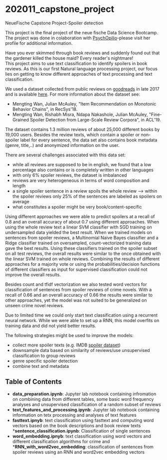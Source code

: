 # 202011_capstone_project
NeueFische Capstone Project-Spoiler detection

This project is the final project of the neue fische Data Science Bootcamp. The project was done in colaboration with [PsychOpilio](https://github.com/PsychOpilio/NF_Capstone_Spoiler_Detection)-please visit her profile for additional information.  
  
Have you ever skimmed through book reviews and suddenly found out that the gardener killed the house maid? Every reader's nightmare!  
This project aims to use text classification to identify spoilers in book reviews. As this is our first Natural language processing project, our focus lies on getting to know different approaches of text processing and text classification.  

We used a dataset collected from public reviews on [goodreads](https://www.goodreads.com/) in late 2017 and is available [here](https://sites.google.com/eng.ucsd.edu/ucsdbookgraph/home). For more information about the dataset see:  
  * Mengting Wan, Julian McAuley, "Item Recommendation on Monotonic Behavior Chains", in RecSys'18.
  * Mengting Wan, Rishabh Misra, Ndapa Nakashole, Julian McAuley, "Fine-Grained Spoiler Detection from Large-Scale Review Corpora", in ACL'19.

The dataset contains 1.3 million reviews of about 25,000 different books by 19,000 users. Besides the review texts, which contain a spoiler or non-spoiler label for every sentence, the data set also contains book metadata (genre, title,..) and anonymized information on the user.  

There are several challenges associated with this data set:  
* while all reviews are supposed to be in english, we found that a low percentage also contains or is completely written in other languages
* with only 6% spoiler reviews, the dataset is imbalanced
* reviews are very heterogeneous in terms of word composition and length
* a single spoiler sentence in a review spoils the whole review --> within the spoiler reviews only 25% of the sentences are labeled as spoilers on average
* what constitutes a spoiler might be very book/content-specific

Using different approaches we were able to predict spoilers at a recall of 0.8 and an overall accuracy of about 0.7 using different approaches. When using the whole review text a linear SVM classifier with SGD training on undersampled data yielded the best result. When we trained models on sentences from spoiler reviews, a Multinomial Naive Bayes classifier and a Ridge classifier trained on oversampled, count-vectorized training data gave the best results. Using these classifiers trained on the spoiler subset on all test reviews, the overall results were similar to the once obtained with the linear SVM trained on whole reviews. Combining the results of different approaches for a majority vote or using the probabilities/decision functions of different classifiers as input for supervised classification could not improve the overall results.   

Besides count and tfidf vectorization we also tested word vectors for classification of sentences from spoiler reviews of crime novels. With a recall of 0.66 and an overall accuracy of 0.66 the results were similar to other approaches, yet the model was not suited to be generalized on unseen crime novel reviews. 

Due to limited time we could only start text classification using a recurrent neural network. While we were able to set up a RNN, this model overfits on training data and did not yield better results. 

The following strategies might be used to improve the models:
* collect more spoiler texts (e.g. IMDB [spoiler dataset](https://www.kaggle.com/rmisra/imdb-spoiler-dataset))
* downsample data based on similarity of reviews/use unsupervised classification to group reviews
* genre specific spoiler detection
* combine text and metadata

## Table of Contents
* __data_preparation.ipynb__: Jupyter lab notebook containing infromation on combining data from different tables, some basic word frequency analyses and unsupervised classification of a random subset of reviews
* __text_features_and_processing.ipynb__: Jupyter lab notebook containing information on tetx processing and analyses of text features
* __fasttext.ipnyb__: text classification using fasttext and computing word vectors based on the book descriptions and book review texts
*__sentence_classification.ipynb__: Classification of single sentences 
* __word_embedding.ipnyb__: text classification using word vectors and different classification algorithms for crime and 
*__RNN_with_word2vec_embedding__: classification of sentences from spoiler reviews using an RNN and word2vec embedding vectors

